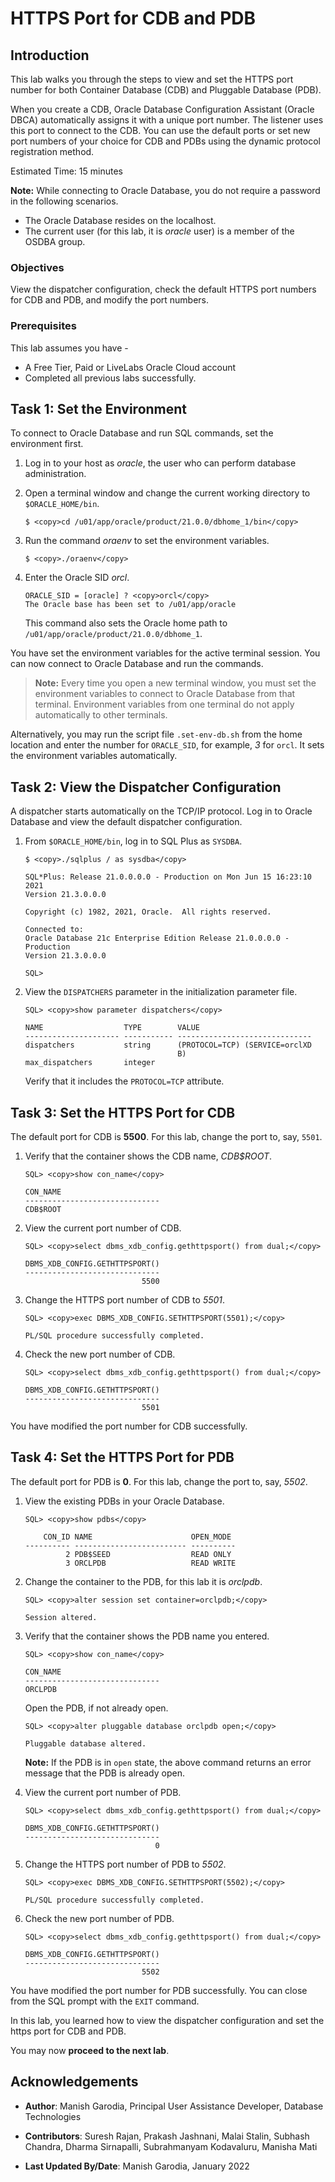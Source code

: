 # HTTPS Port for CDB and PDB

## Introduction

This lab walks you through the steps to view and set the HTTPS port number for both Container Database (CDB) and Pluggable Database (PDB).

When you create a CDB, Oracle Database Configuration Assistant (Oracle DBCA) automatically assigns it with a unique port number. The listener uses this port to connect to the CDB. You can use the default ports or set new port numbers of your choice for CDB and PDBs using the dynamic protocol registration method.  

Estimated Time: 15 minutes

**Note:** While connecting to Oracle Database, you do not require a password in the following scenarios.
 - The Oracle Database resides on the localhost.
 - The current user (for this lab, it is *oracle* user) is a member of the OSDBA group.

### Objectives

View the dispatcher configuration, check the default HTTPS port numbers for CDB and PDB, and modify the port numbers.

### Prerequisites

This lab assumes you have -
- A Free Tier, Paid or LiveLabs Oracle Cloud account
- Completed all previous labs successfully.

## Task 1: Set the Environment

To connect to Oracle Database and run SQL commands, set the environment first.

1. Log in to your host as *oracle*, the user who can perform database administration.

2. Open a terminal window and change the current working directory to `$ORACLE_HOME/bin`. 

	```
	$ <copy>cd /u01/app/oracle/product/21.0.0/dbhome_1/bin</copy>
	```

3. Run the command *oraenv* to set the environment variables.

	```
	$ <copy>./oraenv</copy>
	```

4. Enter the Oracle SID *orcl*.

	```
	ORACLE_SID = [oracle] ? <copy>orcl</copy>
	The Oracle base has been set to /u01/app/oracle
	```

	This command also sets the Oracle home path to `/u01/app/oracle/product/21.0.0/dbhome_1`.

You have set the environment variables for the active terminal session. You can now connect to Oracle Database and run the commands.

> **Note:** Every time you open a new terminal window, you must set the environment variables to connect to Oracle Database from that terminal. Environment variables from one terminal do not apply automatically to other terminals.

Alternatively, you may run the script file `.set-env-db.sh` from the home location and enter the number for `ORACLE_SID`, for example, *3* for `orcl`. It sets the environment variables automatically. 

## Task 2: View the Dispatcher Configuration

A dispatcher starts automatically on the TCP/IP protocol. Log in to Oracle Database and view the default dispatcher configuration.

1. From `$ORACLE_HOME/bin`, log in to SQL Plus as `SYSDBA`.

	```
	$ <copy>./sqlplus / as sysdba</copy>
	```
	```
	SQL*Plus: Release 21.0.0.0.0 - Production on Mon Jun 15 16:23:10 2021
	Version 21.3.0.0.0

	Copyright (c) 1982, 2021, Oracle.  All rights reserved.

	Connected to:
	Oracle Database 21c Enterprise Edition Release 21.0.0.0.0 - Production
	Version 21.3.0.0.0
    
    SQL>
	```

2. View the `DISPATCHERS` parameter in the initialization parameter file.

	```
	SQL> <copy>show parameter dispatchers</copy>
	```
	```
	NAME                  TYPE        VALUE
	--------------------- ----------- ------------------------------
	dispatchers           string      (PROTOCOL=TCP) (SERVICE=orclXD
									  B)
	max_dispatchers       integer
	```

	Verify that it includes the `PROTOCOL=TCP` attribute.

## Task 3: Set the HTTPS Port for CDB

The default port for CDB is **5500**. For this lab, change the port to, say, `5501`.

1. 	Verify that the container shows the CDB name, *CDB$ROOT*.

	```
	SQL> <copy>show con_name</copy>
	```
	```
	CON_NAME
	------------------------------
	CDB$ROOT
	```

2. View the current port number of CDB.

	```
	SQL> <copy>select dbms_xdb_config.gethttpsport() from dual;</copy>
	```
	```
	DBMS_XDB_CONFIG.GETHTTPSPORT()
	------------------------------
							  5500
	```

3. Change the HTTPS port number of CDB to *5501*.

	```
	SQL> <copy>exec DBMS_XDB_CONFIG.SETHTTPSPORT(5501);</copy>

	PL/SQL procedure successfully completed.
	```

5. Check the new port number of CDB.

	```
	SQL> <copy>select dbms_xdb_config.gethttpsport() from dual;</copy>
	```
	```
	DBMS_XDB_CONFIG.GETHTTPSPORT()
	------------------------------
							  5501
	```

You have modified the port number for CDB successfully.  

## Task 4: Set the HTTPS Port for PDB

The default port for PDB is **0**. For this lab, change the port to, say, *5502*.

1. View the existing PDBs in your Oracle Database.

	```
	SQL> <copy>show pdbs</copy>
	```
	```
		CON_ID NAME                      OPEN_MODE
	---------- ------------------------- ----------
			 2 PDB$SEED                  READ ONLY
			 3 ORCLPDB                   READ WRITE
	```

2. Change the container to the PDB, for this lab it is *orclpdb*.

	```
	SQL> <copy>alter session set container=orclpdb;</copy>

	Session altered.
	```
	
3.	Verify that the container shows the PDB name you entered.
	
	```
	SQL> <copy>show con_name</copy>
	```
	```
	CON_NAME
	------------------------------
	ORCLPDB
	```

	Open the PDB, if not already open.

	```
	SQL> <copy>alter pluggable database orclpdb open;</copy>

	Pluggable database altered.
	```

	**Note:** If the PDB is in `open` state, the above command returns an error message that the PDB is already open. 

5. View the current port number of PDB.

	```
	SQL> <copy>select dbms_xdb_config.gethttpsport() from dual;</copy>
	```
	```
	DBMS_XDB_CONFIG.GETHTTPSPORT()
	------------------------------
								 0
	```

6. Change the HTTPS port number of PDB to *5502*.

	```
	SQL> <copy>exec DBMS_XDB_CONFIG.SETHTTPSPORT(5502);</copy>

	PL/SQL procedure successfully completed.
	```

7. Check the new port number of PDB.

	```
	SQL> <copy>select dbms_xdb_config.gethttpsport() from dual;</copy>
	```
	```
	DBMS_XDB_CONFIG.GETHTTPSPORT()
	------------------------------
							  5502
	```

You have modified the port number for PDB successfully. You can close from the SQL prompt with the `EXIT` command.

In this lab, you learned how to view the dispatcher configuration and set the https port for CDB and PDB.

You may now **proceed to the next lab**.

## Acknowledgements

- **Author**: Manish Garodia, Principal User Assistance Developer, Database Technologies

- **Contributors**: Suresh Rajan, Prakash Jashnani, Malai Stalin, Subhash Chandra, Dharma Sirnapalli, Subrahmanyam Kodavaluru, Manisha Mati

- **Last Updated By/Date**: Manish Garodia, January 2022


 

